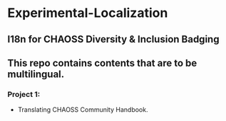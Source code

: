 # Experimental-Localization

##  I18n for CHAOSS Diversity & Inclusion Badging

## This repo contains contents that are to be multilingual. 

### Project 1:

- Translating CHAOSS Community Handbook.  





